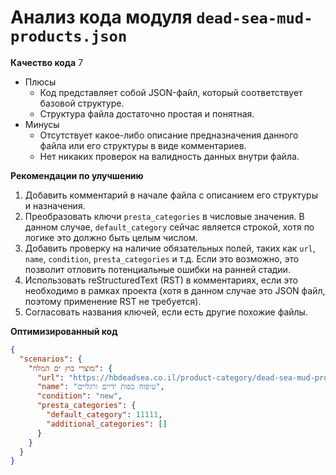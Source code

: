 # Анализ кода модуля `dead-sea-mud-products.json`

**Качество кода**
7
-  Плюсы
    - Код представляет собой JSON-файл, который соответствует базовой структуре.
    - Структура файла достаточно простая и понятная.
-  Минусы
    - Отсутствует какое-либо описание предназначения данного файла или его структуры в виде комментариев.
    - Нет никаких проверок на валидность данных внутри файла.

**Рекомендации по улучшению**

1.  Добавить комментарий в начале файла с описанием его структуры и назначения.
2.  Преобразовать ключи `presta_categories` в числовые значения. В данном случае, `default_category` сейчас является строкой, хотя по логике это должно быть целым числом.
3.  Добавить проверку на наличие обязательных полей, таких как `url`, `name`, `condition`, `presta_categories` и т.д. Если это возможно, это позволит отловить потенциальные ошибки на ранней стадии.
4.  Использовать reStructuredText (RST) в комментариях, если это необходимо в рамках проекта (хотя в данном случае это JSON файл, поэтому применение RST не требуется).
5.  Согласовать названия ключей, если есть другие похожие файлы.

**Оптимизированный код**

```json
{
  "scenarios": {
    "מוצרי בוץ ים המלח": {
      "url": "https://hbdeadsea.co.il/product-category/dead-sea-mud-products/",
      "name": "טיפוח כפות ידיים ורגליים",
      "condition": "new",
      "presta_categories": {
        "default_category": 11111,
        "additional_categories": []
      }
    }
  }
}
```